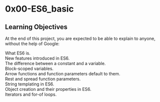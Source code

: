 # 0x00-ES6_basic

## Learning Objectives
At the end of this project, you are expected to be able to explain to anyone, without the help of Google:

What ES6 is. <br>
New features introduced in ES6. <br>
The difference between a constant and a variable. <br>
Block-scoped variables. <br>
Arrow functions and function parameters default to them. <br>
Rest and spread function parameters. <br>
String templating in ES6. <br>
Object creation and their properties in ES6. <br>
Iterators and for-of loops. <br>
